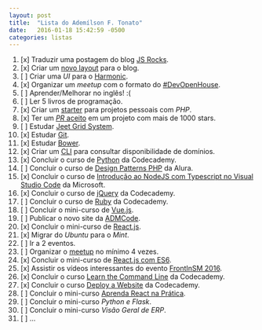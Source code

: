 ```yaml
---
layout: post
title:  "Lista do Ademílson F. Tonato"
date:   2016-01-18 15:42:59 -0500
categories: listas
---
```


1. [x] Traduzir uma postagem do blog [JS Rocks](http://jsrocks.org/).
2. [x] Criar um [novo layout](https://github.com/ftonato/fuck-feelings/issues/16) para o blog.
3. [ ] Criar uma *UI* para o [Harmonic](https://github.com/JSRocksHQ/harmonic).
4. [x] Organizar um *meetup* com o formato do [#DevOpenHouse](https://github.com/ftonato/meetup).
5. [ ] Aprender/Melhorar no inglês! :(
6. [ ] Ler 5 livros de programação.
7. [x] Criar um [starter](https://github.com/admcode/admcode-starter) para projetos pessoais com *PHP*.
8. [x] Ter um [_PR_ aceito](https://github.com/css/csso/pull/282) em um projeto com mais de 1000 stars.
9. [ ] Estudar [Jeet Grid System](http://jeet.gs/).
10. [x] Estudar [Git](https://github.com/ftonato/github-course).
11. [x] Estudar [Bower](https://github.com/ftonato/bower-course).
12. [x] Criar um [CLI](https://github.com/ftonato/registrobr) para consultar disponibilidade de domínios.
13. [x] Concluir o curso de [Python](https://www.codecademy.com/pt-BR/learn/python) da Codecademy.
14. [ ] Concluir o curso de [Design Patterns PHP](https://www.alura.com.br/curso-online-design-pattern-php) da Alura.
15. [x] Concluir o curso de [Introdução ao NodeJS com Typescript no Visual Studio Code](https://mva.microsoft.com/pt-br/training-courses/introdu-o-ao-nodejs-com-typescript-no-visual-studio-code-15851?l=BrG7Pho6B_6305192797) da Microsoft.
16. [x] Concluir o curso de [jQuery](https://www.codecademy.com/pt-BR/learn/jquery) da Codecademy.
17. [ ] Concluir o curso de [Ruby](https://www.codecademy.com/pt-BR/learn/ruby) da Codecademy.
18. [ ] Concluir o mini-curso de [Vue.js](http://www.vedcasts.com.br/series/vuejs).
19. [ ] Publicar o novo site da [ADMCode](https://github.com/admcode/admcode.com.br).
20. [x] Concluir o mini-curso de [React.js](http://jscasts.teachable.com/courses/comecando-com-react-js).
21. [x] Migrar do *Ubuntu* para o *Mint*.
22. [ ] Ir a 2 eventos.
23. [ ] Organizar o [meetup](https://github.com/ftonato/meetup) no mínimo 4 vezes.
24. [x] Concluir o mini-curso de [React.js com ES6](http://jscasts.teachable.com/courses/react-js-com-es6).
25. [x] Assistir os vídeos interessantes do evento [FrontInSM 2016](https://www.youtube.com/playlist?list=PLg2lQYZDBwOSIaYbxJ5hLYfxkUZndjyAg).
26. [x] Concluir o curso [Learn the Command Line](https://www.codecademy.com/pt-BR/learn/learn-the-command-line) da Codecademy.
27. [x] Concluir o curso [Deploy a Website](https://www.codecademy.com/pt-BR/learn/deploy-a-website) da Codecademy.
28. [ ] Concluir o mini-curso [Aprenda React na Prática](http://kodezilla.com/courses/introducao-ao-react).
29. [ ] Concluir o mini-curso *Python e Flask*.
30. [ ] Concluir o mini-curso *Visão Geral de ERP*.
31. [ ] ...
